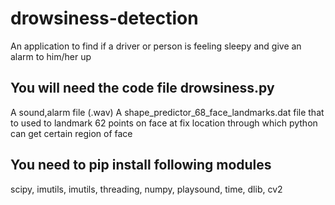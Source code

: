 # drowsiness-detection
An application to find if a driver or person is feeling sleepy and give an alarm to him/her up



## You will need the code file drowsiness.py
A sound,alarm file (.wav)
A shape_predictor_68_face_landmarks.dat file that to used to landmark 62 points on face at fix location through which python can get certain region of face

## You need to pip install following modules
scipy,
imutils,
imutils,
threading,
numpy,
playsound,
time,
dlib,
cv2

